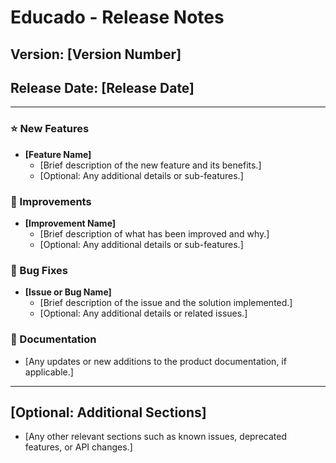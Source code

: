 # Educado - Release Notes

## Version: [Version Number]
## Release Date: [Release Date]

---

### :star: New Features
- **[Feature Name]**
  - [Brief description of the new feature and its benefits.]
  - [Optional: Any additional details or sub-features.]

### :wrench: Improvements
- **[Improvement Name]**
  - [Brief description of what has been improved and why.]
  - [Optional: Any additional details or sub-features.]

### :bug: Bug Fixes
- **[Issue or Bug Name]**
  - [Brief description of the issue and the solution implemented.]
  - [Optional: Any additional details or related issues.]

### :book: Documentation
- [Any updates or new additions to the product documentation, if applicable.]

---

## [Optional: Additional Sections]
- [Any other relevant sections such as known issues, deprecated features, or API changes.]
